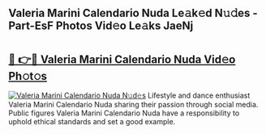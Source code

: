 ## Valeria Marini Calendario Nuda Le𝚊k𝚎d N𝚞𝚍es - Part-EsF Photos Vid𝚎o Le𝚊ks JaeNj

# <h2><a href="http://fbduff.evod.top/?m=Valeria+Marini+Calendario+Nuda">🔗 👉🔴 Valeria Marini Calendario Nuda Vid𝚎o Ph𝚘t𝚘s</a></h2>

[![Valeria Marini Calendario Nuda N𝚞d𝚎s](https://i.imgur.com/8V9OHl7.gif)](http://fbduff.evod.top/?m=Valeria+Marini+Calendario+Nuda)
Lifestyle and dance enthusiast Valeria Marini Calendario Nuda sharing their passion through social media. Public figures Valeria Marini Calendario Nuda have a responsibility to uphold ethical standards and set a good example. 

